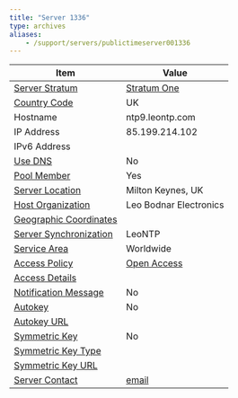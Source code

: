 ```yaml
---
title: "Server 1336"
type: archives
aliases:
    - /support/servers/publictimeserver001336
---
```


| Item | Value |
| ----- | ----- |
| [Server Stratum](/support/servers/serverstratum) | [Stratum One](/support/servers/stratumonetimeservers) |
| [Country Code](/support/servers/countrycode) | UK |
| Hostname |  ntp9.leontp.com |
| IP Address |  85.199.214.102 |
| IPv6 Address | |
| [Use DNS](/support/servers/usedns) | No |
| [Pool Member](/support/servers/poolmember) | Yes |
| [Server Location](/support/servers/serverlocation) |  Milton Keynes, UK  |
| [Host Organization](/support/servers/hostorganization) |  Leo Bodnar Electronics |
| [ Geographic Coordinates](/support/servers/geographiccoordinates) | |
| [Server Synchronization](/support/servers/serversynchronization) | LeoNTP |
| [Service Area](/support/servers/servicearea) | Worldwide |
| [Access Policy](/support/servers/accesspolicy) | [Open Access](/support/servers/openaccess) |
| [Access Details](/support/servers/accessdetails) |  |
| [Notification Message](/support/servers/notificationmessage) | No |
| [Autokey](/support/servers/autokey) | No |
| [Autokey URL](/support/servers/autokeyurl) | |
| [Symmetric Key](/support/servers/symmetrickey) | No |
| [Symmetric Key Type](/support/servers/symmetrickeytype) | |
| [Symmetric Key URL](/support/servers/symmetrickeyurl) | |
| [Server Contact](/support/servers/servercontact) | [email](mailto:leo@leobodnar.com) |